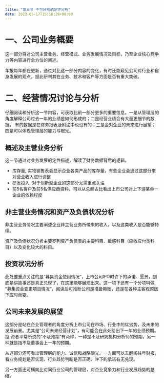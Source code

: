 ```yaml
---
title: "第三节 不可轻视的定性分析"
date: 2023-05-17T15:16:26+08:00
---
```


# 一、公司业务概要

这一部分将对公司主营业务、经营模式、业务发展情况及目标，乃至企业核心竞争力等内容进行全方位的阐述。

年报每年都在更新，通过对比这一部分内容的变化，有时还能窥见公司对行业和自身发展的观点，据此研判其在业务、技术和客户等方面是否有重大突破。

# 二、经营情况讨论与分析

仔细阅读和分析这一节内容，可获取比前一部分更多的重要信息。一是从管理层的角度解释公司过去一年的业绩是如何形成的；二是经营业绩会有大量更细节的数据，
有的数据是在财务报表及附注中也没有的；三是会对企业的未来进行展望；四是可以体现管理层的能力与眼光。

## 概述及主营业务分析

这一节通过对业务发展的定性描述，解读了财务数据背后的逻辑。

- 库存量, 实物销售表会显示企业各类产品的库存量，有些企业会通过这部分来对营业收入进行调整
- 研发投入, 对于创新型企业的这部分尤需重点关注
- 前5名客户及前5名供应商资料，可以从总额占比看出上市公司对上下游某单一企业的依赖程度

## 非主营业务情况和资产及负债状况分析

非主营业务情况主要阐述企业非主营业务所带来的收入，以及这类收入是否能够持续。

资产及负债状况分析主要罗列资产负债表的主要科目、敏感科目（应收应付类科目）以及变化较大的科目。

## 投资状况分析

此处要重点关注的是“募集资金使用情况”，上市公司IPO时许下的承诺、愿景，到底是讲故事还是真正兑现了，在这里能够展现出来。这一项下还有一个分项叫做
“募集资金变更项目情况”，阅读后可推断公司是准备赖账，还是在各种主客观原因下应时而变。

## 公司未来发展的展望

这部分是站在企业管理者的角度分析上市公司在市场、行业中的优劣势，及未来的发展前景。尤其是“公司未来经营计划”，有可能会在此处给出下一年的业绩预期。投
资者平常所说的“不及预期”有两种，一种是不及研究机构分析师的预期，另一种就是指不及董事会上一年的预期。

从这部分还可看出管理层的能力、诚信和战略眼光。一方面可以去翻阅往年财报，看业务规划是否实现、行业趋势判断是否正确、许下的承诺有无兑现。

另一方面还可横向比对同行业公司的管理层，对企业竞争力和行业发展趋势的总结。
